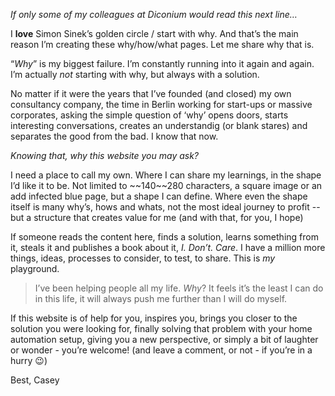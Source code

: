 *If only some of my colleagues at Diconium would read this next line…*

I **love** Simon Sinek’s golden circle / start with why. And that’s the main reason I’m creating these why/how/what pages. Let me share why that is.

“*Why*” is my biggest failure. I’m constantly running into it again and again. I’m actually *not* starting with why, but always with a solution.

No matter if it were the years that I’ve founded (and closed) my own consultancy company, the time in Berlin working for start-ups or massive corporates, asking the simple question of ‘why’ opens doors, starts interesting conversations, creates an understandig (or blank stares) and separates the good from the bad. I know that now.

*Knowing that, why this website you may ask?*

I need a place to call my own. Where I can share my learnings, in the shape I’d like it to be. Not limited to \~\~140\~\~280 characters, a square image or an add infected blue page, but a shape I can define. Where even the shape itself is many why’s, hows and whats, not the most ideal journey to profit -- but a structure that creates value for me (and with that, for you, I hope)

If someone reads the content here, finds a solution, learns something from it, steals it and publishes a book about it, *I. Don’t. Care*. I have a million more things, ideas, processes to consider, to test, to share. This is _my_ playground.

> I’ve been helping people all my life. *Why*? It feels it’s the least I can do in this life, it will always push me further than I will do myself.

If this website is of help for you, inspires you, brings you closer to the solution you were looking for, finally solving that problem with your home automation setup, giving you a new perspective, or simply a bit of laughter or wonder - you’re welcome! (and leave a comment, or not - if you’re in a hurry 😉) 

Best, Casey
